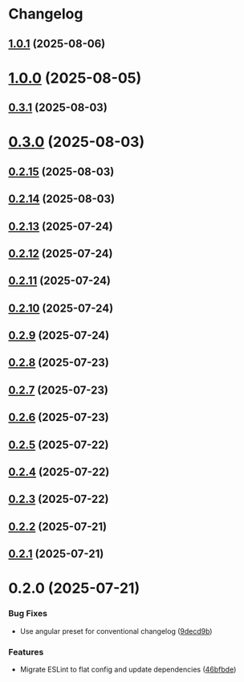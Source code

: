 # Changelog

## [1.0.1](https://github.com/kaidohussar/contentstorage-react/compare/v1.0.0...v1.0.1) (2025-08-06)

# [1.0.0](https://github.com/kaidohussar/contentstorage-react/compare/v0.3.1...v1.0.0) (2025-08-05)

## [0.3.1](https://github.com/kaidohussar/contentstorage-react/compare/v0.3.0...v0.3.1) (2025-08-03)

# [0.3.0](https://github.com/kaidohussar/contentstorage-react/compare/v0.2.15...v0.3.0) (2025-08-03)

## [0.2.15](https://github.com/kaidohussar/contentstorage-react/compare/v0.2.14...v0.2.15) (2025-08-03)

## [0.2.14](https://github.com/kaidohussar/contentstorage-react/compare/v0.2.13...v0.2.14) (2025-08-03)

## [0.2.13](https://github.com/kaidohussar/contentstorage-react/compare/v0.2.12...v0.2.13) (2025-07-24)

## [0.2.12](https://github.com/kaidohussar/contentstorage-react/compare/v0.2.11...v0.2.12) (2025-07-24)

## [0.2.11](https://github.com/kaidohussar/contentstorage-react/compare/v0.2.10...v0.2.11) (2025-07-24)

## [0.2.10](https://github.com/kaidohussar/contentstorage-react/compare/v0.2.9...v0.2.10) (2025-07-24)

## [0.2.9](https://github.com/kaidohussar/contentstorage-react/compare/v0.2.8...v0.2.9) (2025-07-24)

## [0.2.8](https://github.com/kaidohussar/contentstorage-react/compare/v0.2.7...v0.2.8) (2025-07-23)

## [0.2.7](https://github.com/kaidohussar/contentstorage-react/compare/v0.2.6...v0.2.7) (2025-07-23)

## [0.2.6](https://github.com/kaidohussar/contentstorage-react/compare/v0.2.5...v0.2.6) (2025-07-23)

## [0.2.5](https://github.com/kaidohussar/contentstorage-react/compare/v0.2.4...v0.2.5) (2025-07-22)

## [0.2.4](https://github.com/kaidohussar/contentstorage-react/compare/v0.2.2...v0.2.4) (2025-07-22)

## [0.2.3](https://github.com/kaidohussar/contentstorage-react/compare/v0.2.2...v0.2.3) (2025-07-22)

## [0.2.2](https://github.com/kaidohussar/contentstorage-react/compare/v0.2.1...v0.2.2) (2025-07-21)

## [0.2.1](https://github.com/kaidohussar/contentstorage-react/compare/v0.2.0...v0.2.1) (2025-07-21)

# 0.2.0 (2025-07-21)

### Bug Fixes

- Use angular preset for conventional changelog ([9decd9b](https://github.com/kaidohussar/contentstorage-react/commit/9decd9b124e89f0a4a93036e76b2ca42dcf28539))

### Features

- Migrate ESLint to flat config and update dependencies ([46bfbde](https://github.com/kaidohussar/contentstorage-react/commit/46bfbde0c759bc82896b36d454820ab3e749b7eb))

